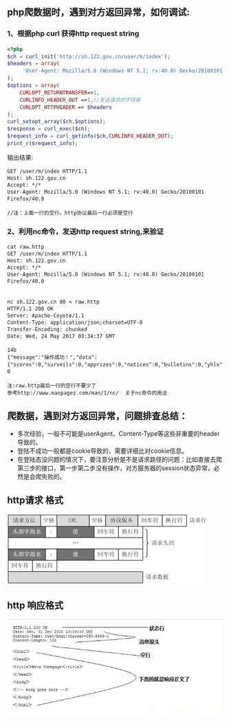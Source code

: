 ## php爬数据时，遇到对方返回异常，如何调试:

### 1、根据php curl 获得http request string

```php
<?php
$ch = curl_init('http://sh.122.gov.cn/user/m/index');
$headers = array(
     'User-Agent: Mozilla/5.0 (Windows NT 5.1; rv:40.0) Gecko/20100101 Firefox/40.0'
);
$options = array(
    CURLOPT_RETURNTRANSFER=>1,
    CURLINFO_HEADER_OUT =>1,//发送请求的字符串
    CURLOPT_HTTPHEADER => $headers
);
curl_setopt_array($ch,$options);
$response = curl_exec($ch);
$request_info = curl_getinfo($ch,CURLINFO_HEADER_OUT);
print_r($request_info);
```

输出结果:

```
GET /user/m/index HTTP/1.1
Host: sh.122.gov.cn
Accept: */*
User-Agent: Mozilla/5.0 (Windows NT 5.1; rv:40.0) Gecko/20100101 Firefox/40.0

//注：上面一行的空行。http协议最后一行必须是空行
```

### 2、利用nc命令，发送http request string,来验证

```shell
cat raw.http 
GET /user/m/index HTTP/1.1
Host: sh.122.gov.cn
Accept: */*
User-Agent: Mozilla/5.0 (Windows NT 5.1; rv:40.0) Gecko/20100101 Firefox/40.0


nc sh.122.gov.cn 80 < raw.http
HTTP/1.1 200 OK
Server: Apache-Coyote/1.1
Content-Type: application/json;charset=UTF-8
Transfer-Encoding: chunked
Date: Wed, 24 May 2017 03:34:37 GMT

14b
{"message":"操作成功！","data":{"scores":0,"surveils":0,"apprizes":0,"notices":0,"bulletins":0,"yhlx":null,"yhdh":null,"dwsx":null,"fzjg":null,"lastLoginIp":null,"hpt":"沪","domain":"http://sh.122.gov.cn","loginDomain":"https://sh.122.gov.cn","showpub":"0","roaming":false,"authenticate":false,"rememberme":false},"code":200}
0

注:raw.http最后一行的空行不要少了
参考http://www.manpagez.com/man/1/nc/  关于nc命令的用法
```

## 爬数据，遇到对方返回异常，问题排查总结：

- 多次经验，一般不可能是userAgent、Content-Type等这些非重要的header导致的。
- 登陆不成功一般都是cookie导致的，需要详细比对cookie信息。
- 在登陆态没问题的情况下，要注意分析是不是请求路径的问题：比如直接去爬第三步的接口，第一步第二步没有操作，对方服务器的session状态异常，必然是会爬失败的。


## http请求 格式

![](./images/http_formate.png) 

## http 响应格式

![](./images/http_response_formate.jpg)